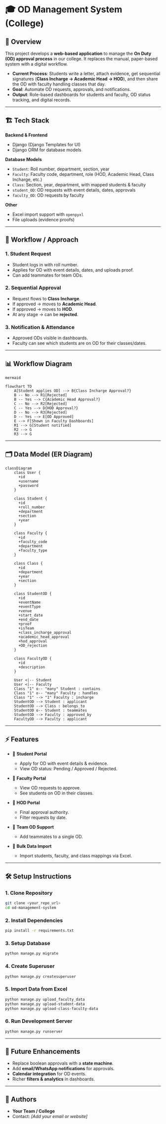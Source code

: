 # 🎓 OD Management System (College)

## 📌 Overview

This project develops a **web-based application** to manage the **On Duty (OD) approval process** in our college. It replaces the manual, paper-based system with a digital workflow.

* **Current Process**: Students write a letter, attach evidence, get sequential signatures (**Class Incharge → Academic Head → HOD**), and then share the OD with faculty handling classes that day.
* **Goal**: Automate OD requests, approvals, and notifications.
* **Output**: Role-based dashboards for students and faculty, OD status tracking, and digital records.

---

## 🏗 Tech Stack

**Backend & Frontend**

* Django (Django Templates for UI)
* Django ORM for database models

**Database Models**

* `Student`: Roll number, department, section, year
* `Faculty`: Faculty code, department, role (HOD, Academic Head, Class Incharge, etc.)
* `Class`: Section, year, department, with mapped students & faculty
* `student_OD`: OD requests with event details, dates, approvals
* `faculty_OD`: OD requests by faculty

**Other**

* Excel import support with `openpyxl`
* File uploads (evidence proofs)

---

## 🔄 Workflow / Approach

### 1. Student Request

* Student logs in with roll number.
* Applies for OD with event details, dates, and uploads proof.
* Can add teammates for team ODs.

### 2. Sequential Approval

* Request flows to **Class Incharge**.
* If approved → moves to **Academic Head**.
* If approved → moves to **HOD**.
* At any stage → can be **rejected**.

### 3. Notification & Attendance

* Approved ODs visible in dashboards.
* Faculty can see which students are on OD for their classes/dates.

---

## 📊 Workflow Diagram
```
mermaid

flowchart TD
    A[Student applies OD] --> B{Class Incharge Approval?}
    B -- No --> R1[Rejected]
    B -- Yes --> C{Academic Head Approval?}
    C -- No --> R2[Rejected]
    C -- Yes --> D{HOD Approval?}
    D -- No --> R3[Rejected]
    D -- Yes --> E[OD Approved]
    E --> F[Shown in Faculty Dashboards]
    R1 --> G[Student notified]
    R2 --> G
    R3 --> G

```

---

## 🗂 Data Model (ER Diagram)

```mermaid
classDiagram
    class User {
      +id
      +username
      +password
    }

    class Student {
      +id
      +roll_number
      +department
      +section
      +year
    }

    class Faculty {
      +id
      +faculty_code
      +department
      +faculty_type
    }

    class Class {
      +id
      +department
      +year
      +section
    }

    class StudentOD {
      +id
      +eventName
      +eventType
      +venue
      +start_date
      +end_date
      +proof
      +isTeam
      +class_incharge_approval
      +academic_head_approval
      +hod_approval
      +OD_rejection
    }

    class FacultyOD {
      +id
      +description
    }

    User <|-- Student
    User <|-- Faculty
    Class "1" o-- "many" Student : contains
    Class "1" o-- "many" Faculty : handles
    Class "1" --> "1" Faculty : incharge
    StudentOD --> Student : applicant
    StudentOD --> Class : belongs_to
    StudentOD o-- Student : teammates
    StudentOD --> Faculty : approved_by
    FacultyOD --> Faculty : applicant
```

---

## ⚡ Features

* 📌 **Student Portal**

  * Apply for OD with event details & evidence.
  * View OD status: Pending / Approved / Rejected.
* 📌 **Faculty Portal**

  * View OD requests to approve.
  * See students on OD in their classes.
* 📌 **HOD Portal**

  * Final approval authority.
  * Filter requests by date.
* 📌 **Team OD Support**

  * Add teammates to a single OD.
* 📌 **Bulk Data Import**

  * Import students, faculty, and class mappings via Excel.

---

## 🛠 Setup Instructions

### 1. Clone Repository

```bash
git clone <your_repo_url>
cd od-management-system
```

### 2. Install Dependencies

```bash
pip install -r requirements.txt
```

### 3. Setup Database

```bash
python manage.py migrate
```

### 4. Create Superuser

```bash
python manage.py createsuperuser
```

### 5. Import Data from Excel

```bash
python manage.py upload_faculty_data
python manage.py upload-student-data
python manage.py upload-class-faculty-data
```

### 6. Run Development Server

```bash
python manage.py runserver
```

---

## 🚀 Future Enhancements

* Replace boolean approvals with a **state machine**.
* Add **email/WhatsApp notifications** for approvals.
* **Calendar integration** for OD events.
* Richer **filters & analytics** in dashboards.

---

## 👥 Authors

* **Your Team / College**
* Contact: *\[Add your email or website]*
